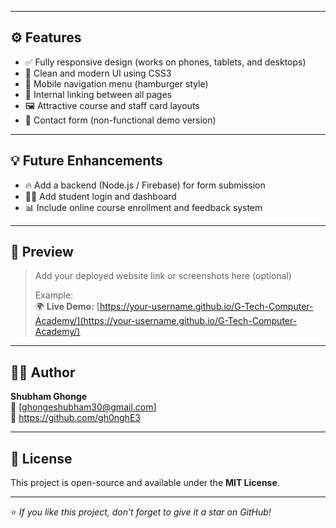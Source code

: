 
---

## ⚙️ Features

- ✅ Fully responsive design (works on phones, tablets, and desktops)
- 🎨 Clean and modern UI using CSS3
- 📱 Mobile navigation menu (hamburger style)
- 🔗 Internal linking between all pages
- 🖼️ Attractive course and staff card layouts
- 💬 Contact form (non-functional demo version)

---

## 💡 Future Enhancements

- 🔥 Add a backend (Node.js / Firebase) for form submission  
- 👩‍🎓 Add student login and dashboard  
- 📊 Include online course enrollment and feedback system  

---

## 📸 Preview

> Add your deployed website link or screenshots here (optional)
> 
> Example:  
> 🌍 **Live Demo:** [https://your-username.github.io/G-Tech-Computer-Academy/](https://your-username.github.io/G-Tech-Computer-Academy/)

---

## 🧑‍💻 Author

**Shubham Ghonge**  
📧 [ghongeshubham30@gmail.com]  
💼 https://github.com/gh0nghE3

---

## 📜 License

This project is open-source and available under the **MIT License**.

---

⭐ *If you like this project, don’t forget to give it a star on GitHub!*
